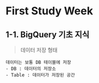 # First Study Week

## 1-1. BigQuery 기초 지식
> 데이터 저장 형태
```
데이터는 보통 DB 테이블에 저장
- DB : 데이터의 저장소
- Table : 데이터가 저장된 공간
```
